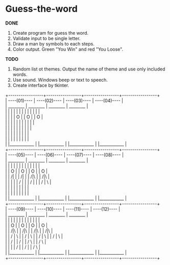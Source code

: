 # Guess-the-word
**DONE**
1. Create program for guess the word.
2. Validate input to be single letter.
3. Draw a man by symbols to each steps.
4. Color output. Green "You Win" and red "You Loose".

**TODO**
1. Random list ot themes. Output the name of theme and use only included words.
2. Use sound. Windows beep or text to speech.
3. Create interface by tkinter.


+-----------------+-----------------+-----------------+-----------------+<br>
|  ----(01)----   |  ----(02)----   |  ----(03)----   |  ----(04)----   |<br>
|  ________       |  ________       |  ________       |  ________       |<br>
|  |      |       |  |      |       |  |      |       |  |      |       |<br>
|  |              |  |      O       |  |      O       |  |      O       |<br>
|  |              |  |              |  |      |       |  |      |       |<br>
|  |              |  |              |  |              |  |      |       |<br>
|  |              |  |              |  |              |  |              |<br>
|  |              |  |              |  |              |  |              |<br>
|  |____________  |  |____________  |  |____________  |  |____________  |<br>
+-----------------+-----------------+-----------------+-----------------+<br>
|  ----(05)----   |  ----(06)----   |  ----(07)----   |  ----(08)----   |<br>
|  ________       |  ________       |  ________       |  ________       |<br>
|  |      |       |  |      |       |  |      |       |  |      |       |<br>
|  |      O       |  |      O       |  |      O       |  |      O       |<br>
|  |     /|       |  |     /|       |  |     /|\      |  |     /|\      |<br>
|  |      |       |  |    / |       |  |    / |       |  |    / | \     |<br>
|  |              |  |              |  |              |  |              |<br>
|  |              |  |              |  |              |  |              |<br>
|  |____________  |  |____________  |  |____________  |  |____________  |<br>
+-----------------+-----------------+-----------------+-----------------+<br>
|  ----(09)----   |  ----(10)----   |  ----(11)----   |  ----(12)----   |<br>
|  ________       |  ________       |  ________       |  ________       |<br>
|  |      |       |  |      |       |  |      |       |  |      |       |<br>
|  |      O       |  |      O       |  |      O       |  |      O       |<br>
|  |     /|\      |  |     /|\      |  |     /|\      |  |     /|\      |<br>
|  |    / | \     |  |    / | \     |  |    / | \     |  |    / | \     |<br>
|  |     /        |  |     /        |  |     / \      |  |     / \      |<br>
|  |              |  |    /         |  |    /         |  |    /   \     |<br>
|  |____________  |  |____________  |  |____________  |  |____________  |<br>
+-----------------+-----------------+-----------------+-----------------+<br>



